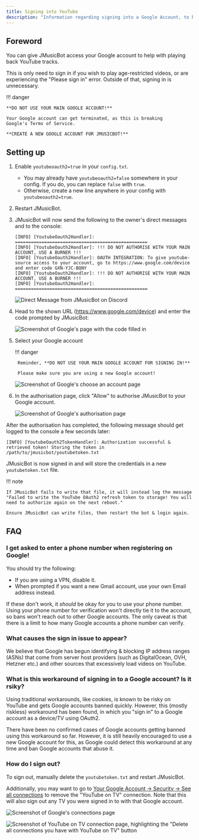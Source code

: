 ```yaml
---
title: Signing into YouTube
description: "Information regarding signing into a Google Account, to help with YouTube playback"
---
```


## Foreword

You can give JMusicBot access your Google account to help with
playing back YouTube tracks.

This is only need to sign in if you wish to play age-restricted videos,
or are experiencing the "Please sign in" error. Outside of that, signing in
is unnecessary.

!!! danger

    **DO NOT USE YOUR MAIN GOOGLE ACCOUNT!**

    Your Google account can get terminated, as this is breaking
    Google's Terms of Service.

    **CREATE A NEW GOOGLE ACCOUNT FOR JMUSICBOT!**

## Setting up

1. Enable `youtubeoauth2=true` in your `config.txt`.
    - You may already have `youtubeoauth2=false` somewhere in your config.
      If you do, you can replace `false` with `true`.
    - Otherwise, create a new line anywhere in your config with
      `youtubeoauth2=true`.

2. Restart JMusicBot.

3. JMusicBot will now send the following
   to the owner's direct messages and to the console:
    ```
    [INFO] [YoutubeOauth2Handler]: ==================================================
    [INFO] [YoutubeOauth2Handler]: !!! DO NOT AUTHORISE WITH YOUR MAIN ACCOUNT, USE A BURNER !!!
    [INFO] [YoutubeOauth2Handler]: OAUTH INTEGRATION: To give youtube-source access to your account, go to https://www.google.com/device and enter code GXN-YJC-BQNY
    [INFO] [YoutubeOauth2Handler]: !!! DO NOT AUTHORISE WITH YOUR MAIN ACCOUNT, USE A BURNER !!!
    [INFO] [YoutubeOauth2Handler]: ==================================================
    ```

    ![Direct Message from JMusicBot on Discord](/assets/images/youtube-oauth2-dm.png)

4. Head to the shown URL (https://www.google.com/device)
   and enter the code prompted by JMusicBot:

    ![Screenshot of Google's page with the code filled in](/assets/images/youtube-oauth2-code.png)

5. Select your Google account

    !!! danger

        Reminder, **DO NOT USE YOUR MAIN GOOGLE ACCOUNT FOR SIGNING IN!**

        Please make sure you are using a new Google account!

    ![Screenshot of Google's choose an account page](/assets/images/youtube-oauth2-choose-account.png)

6. In the authorisation page, click "Allow"
   to authorise JMusicBot to your Google account.

    ![Screenshot of Google's authorisation page](/assets/images/youtube-oauth2-authorisation.png)


After the authorisation has completed, the following message should get logged
to the console a few seconds later:

`[INFO] [YoutubeOauth2TokenHandler]: Authorization successful & retrieved token! Storing the token in /path/to/jmusicbot/youtubetoken.txt`

JMusicBot is now signed in and will store the credentials
in a new `youtubetoken.txt` file. 

!!! note

    If JMusicBot fails to write that file, it will instead log the message
    "Failed to write the YouTube OAuth2 refresh token to storage! You will
    need to authorize again on the next reboot."

    Ensure JMusicBot can write files, then restart the bot & login again.

## FAQ

### I get asked to enter a phone number when registering on Google!

You should try the following:

- If you are using a VPN, disable it.
- When prompted if you want a new Gmail account, use your own
  Email address instead.

If these don't work, it *should* be okay for you to use your phone number.
Using your phone number for verification won't directly tie it to the account,
so bans won't reach out to other Google accounts. The only caveat is that
there is a limit to how many Google accounts a phone number can verify.

### What causes the sign in issue to appear?

We believe that Google has begun identifying & blocking IP address ranges (ASNs)
that come from server host providers (such as DigitalOcean, OVH, Hetzner etc.)
and other sources that excessively load videos on YouTube.

### What is this workaround of signing in to a Google account? Is it rsiky?

Using traditional workarounds, like cookies, is known to be risky on YouTube
and gets Google accounts banned quickly.
However, this (mostly riskless) workaround has been found, in which you
"sign in" to a Google account as a device/TV using OAuth2.

There have been no confirmed cases of Google accounts getting banned using 
this workaround so far. However, it is still heavily encouraged to use a
new Google account for this, as Google could detect this workaround at any time
and ban Google accounts that abuse it.

### How do I sign out?

To sign out, manually delete the `youtubetoken.txt` and restart JMusicBot.

Additionally, you may want to go to
[Your Google Account -> Security -> See all connections](https://myaccount.google.com/connections)
to remove the "YouTube on TV" connection.
Note that this will also sign out any TV you were signed in to with that
Google account.

![Screenshot of Google's connections page](/assets/images/youtube-oauth2-connections.png)

![Screenshot of YouTube on TV connection page, highlighting the "Delete all connections you have with YouTube on TV" button](/assets/images/youtube-oauth2-connections-youtube-tv.png)
